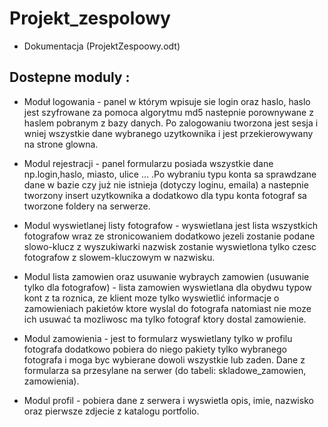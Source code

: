 # Projekt_zespolowy

* Dokumentacja (ProjektZespoowy.odt)

## Dostepne moduly :
* Moduł logowania - panel w którym wpisuje sie login oraz haslo, haslo jest szyfrowane za pomoca algorytmu md5 nastepnie porownywane z haslem pobranym z bazy danych. Po zalogowaniu tworzona jest sesja i wniej wszystkie dane wybranego uzytkownika i jest przekierowywany na strone glowna.

* Modul rejestracji - panel formularzu posiada wszystkie dane np.login,haslo, miasto, ulice ... .Po wybraniu typu konta sa sprawdzane dane w bazie czy już nie istnieja (dotyczy loginu, emaila) a nastepnie tworzony insert uzytkownika  a dodatkowo dla typu konta fotograf sa tworzone foldery na serwerze. 

* Modul wyswietlanej listy fotografow - wyswietlana jest lista wszystkich fotografow wraz ze stronicowaniem dodatkowo jezeli zostanie podane slowo-klucz z wyszukiwarki nazwisk zostanie wyswietlona tylko czesc fotografow z slowem-kluczowym w nazwisku.

* Modul lista zamowien oraz usuwanie wybraych zamowien (usuwanie tylko dla fotografow) - lista zamowien wyswietlana dla obydwu typow kont z ta roznica, ze klient moze tylko wyswietlić informacje o zamowieniach pakietów ktore wyslal do fotografa natomiast nie moze ich usuwać ta mozliwosc ma tylko fotograf ktory dostal zamowienie.

* Modul zamowienia - jest to formularz wyswietlany tylko w profilu fotografa dodatkowo pobiera do niego pakiety tylko wybranego fotografa i moga byc wybierane dowoli wszystkie lub zaden. Dane z formularza sa przesylane na serwer (do tabeli: skladowe_zamowien, zamowienia).

* Modul profil - pobiera dane z serwera i wyswietla opis, imie, nazwisko oraz pierwsze zdjecie z katalogu portfolio.  
